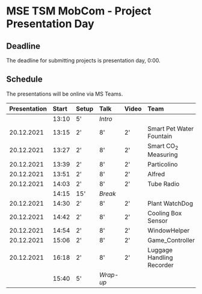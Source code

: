 # MSE TSM MobCom - Project Presentation Day
## Deadline
The deadline for submitting projects is presentation day, 0:00.

## Schedule
The presentations will be online via MS Teams.

Presentation|Start|Setup|Talk|Video|Team
:---|:---|:---|:---|:---|:---
 | |13:10|5'|_Intro_
20.12.2021|13:15|2'|8'|2'|Smart Pet Water Fountain
20.12.2021|13:27|2'|8'|2'|Smart CO<sub>2</sub> Measuring
20.12.2021|13:39|2'|8'|2'|Particolino
20.12.2021|13:51|2'|8'|2'|Alfred
20.12.2021|14:03|2'|8'|2'|Tube Radio
 | |14:15|15'|_Break_
20.12.2021|14:30|2'|8'|2'|Plant WatchDog
20.12.2021|14:42|2'|8'|2'|Cooling Box Sensor
20.12.2021|14:54|2'|8'|2'|WindowHelper
20.12.2021|15:06|2'|8'|2'|Game_Controller
20.12.2021|16:18|2'|8'|2'|Luggage Handling Recorder
 | |15:40|5'|_Wrap-up_
